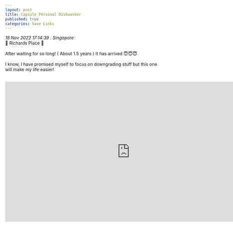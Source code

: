 ```yaml
---
layout: post
title: Capsule Personal Dishwasher
published: true
categories: Save Links
---
```

_18 Nov 2022 17:14:39 . Singapore_
<br>
📍 Richards Place 📍
<br>
<br>
After waiting for so long! ( About 1.5 years ) It has arrived 😇😇😇
<br>
<br>
I know, I have promised myself to focus on downgrading stuff but this one will make my life easier!
<br>
<br>
<iframe width="800" height="450" src="https://www.kickstarter.com/projects/lochelectronics/capsule-personal-dishwasher/widget/video.html" frameborder="0" scrolling="no"> </iframe>
